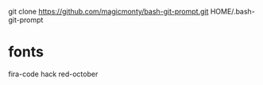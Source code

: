 
git clone https://github.com/magicmonty/bash-git-prompt.git  HOME/.bash-git-prompt

fonts
=====
fira-code
hack
red-october

